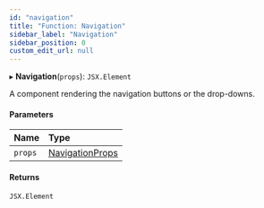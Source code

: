 ```yaml
---
id: "navigation"
title: "Function: Navigation"
sidebar_label: "Navigation"
sidebar_position: 0
custom_edit_url: null
---
```


▸ **Navigation**(`props`): `JSX.Element`

A component rendering the navigation buttons or the drop-downs.

#### Parameters

| Name | Type |
| :------ | :------ |
| `props` | [NavigationProps](../interfaces/navigationprops.md) |

#### Returns

`JSX.Element`
